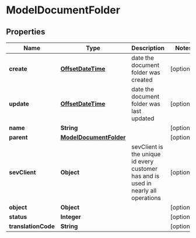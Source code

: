 # ModelDocumentFolder

## Properties
Name | Type | Description | Notes
------------ | ------------- | ------------- | -------------
**create** | [**OffsetDateTime**](OffsetDateTime.md) | date the document folder was created |  [optional]
**update** | [**OffsetDateTime**](OffsetDateTime.md) | date the document folder was last updated |  [optional]
**name** | **String** |  |  [optional]
**parent** | [**ModelDocumentFolder**](ModelDocumentFolder.md) |  |  [optional]
**sevClient** | **Object** | sevClient is the unique id every customer has and is used in nearly all operations |  [optional]
**object** | **Object** |  |  [optional]
**status** | **Integer** |  |  [optional]
**translationCode** | **String** |  |  [optional]
